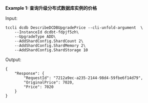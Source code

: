 **Example 1: 查询升级分布式数据库实例的价格**



Input: 

```
tccli dcdb DescribeDCDBUpgradePrice --cli-unfold-argument  \
    --InstanceId dcdbt-fdpjf5zh\
    --UpgradeType ADD\
    --AddShardConfig.ShardCount 2\
    --AddShardConfig.ShardMemory 2\
    --AddShardConfig.ShardStorage 10
```

Output: 
```
{
    "Response": {
        "RequestId": "7212a9ec-a235-2144-98d4-59fbe6f14d79",
        "OriginalPrice": 7020,
        "Price": 7020
    }
}
```

